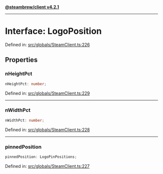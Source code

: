 [**@steambrew/client v4.2.1**](../README.md)

***

# Interface: LogoPosition

Defined in: [src/globals/SteamClient.ts:226](https://github.com/SteamClientHomebrew/SDK/blob/main/typescript-packages/client/src/globals/SteamClient.ts#L226)

## Properties

### nHeightPct

```ts
nHeightPct: number;
```

Defined in: [src/globals/SteamClient.ts:229](https://github.com/SteamClientHomebrew/SDK/blob/main/typescript-packages/client/src/globals/SteamClient.ts#L229)

***

### nWidthPct

```ts
nWidthPct: number;
```

Defined in: [src/globals/SteamClient.ts:228](https://github.com/SteamClientHomebrew/SDK/blob/main/typescript-packages/client/src/globals/SteamClient.ts#L228)

***

### pinnedPosition

```ts
pinnedPosition: LogoPinPositions;
```

Defined in: [src/globals/SteamClient.ts:227](https://github.com/SteamClientHomebrew/SDK/blob/main/typescript-packages/client/src/globals/SteamClient.ts#L227)
